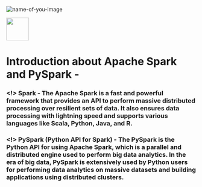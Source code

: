 ![name-of-you-image](https://tse3.mm.bing.net/th/id/OIP.HQOz-XE1ErWcjeXWCcYijQHaEL?rs=1&pid=ImgDetMain)

<img src="[http://url/image.png](https://tse3.mm.bing.net/th/id/OIP.HQOz-XE1ErWcjeXWCcYijQHaEL?rs=1&pid=ImgDetMain)" style=" width:60px ; height:60px "  >

# Introduction about Apache Spark and PySpark - 
### <!> Spark - The Apache Spark is a fast and powerful framework that provides an API to perform massive distributed processing over resilient sets of data. It also ensures data processing with lightning speed and supports various languages like Scala, Python, Java, and R.

### <!> PySpark (Python API for Spark) - The PySpark is the Python API for using Apache Spark, which is a parallel and distributed engine used to perform big data analytics. In the era of big data, PySpark is extensively used by Python users for performing data analytics on massive datasets and building applications using distributed clusters.

